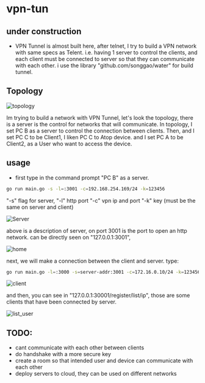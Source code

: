 # vpn-tun

## under construction

- VPN Tunnel is almost built here,
after telnet, I try to build a VPN network with same specs as Telent. i.e. having 1 server to control the clients, and each client must be connected to server so that they can communicate with each other.
i use the library "github.com/songgao/water" for build tunnel.

## Topology
![topology](https://user-images.githubusercontent.com/72017753/157837323-f2e74636-de9f-42dd-be21-fd2a953df9fa.png)

Im trying to build a network with VPN Tunnel, let's look the topology, there is a server is the control for networks that will communicate. In topology, I set PC B as a server to control the connection between clients. Then, and I set PC C to be Client1, I liken PC C to Atop device. and I set PC A to be Client2, as a User who want to access the device.

## usage

- first type in the command prompt "PC B" as a server.
```sh
go run main.go -s -l=:3001 -c=192.168.254.169/24 -k=123456
```
"-s" flag for server,
"-l" http port
"-c" vpn ip and port
"-k" key (must be the same on server and client)

 ![Server](https://user-images.githubusercontent.com/72017753/157834000-a2f82501-a4a9-4c2b-bc47-2c019322a783.PNG)
 
 above is a description of server, on port 3001 is the port to open an http network. can be directly seen on "127.0.0.1:3001",
 
![home](https://user-images.githubusercontent.com/72017753/157834282-24a3485c-00df-42ba-ab4c-8d9d649a4a63.PNG)

next, we will make a connection between the client and server. type:
```sh
go run main.go -l=:3000 -s=server-addr:3001 -c=172.16.0.10/24 -k=123456

```
![client](https://user-images.githubusercontent.com/72017753/157834971-ad8e1327-f9d7-40a2-b943-d1c5fc66df67.PNG)

and then, you can see in "127.0.0.1:30001/register/list/ip", those are some clients that have been connected by server.

![list_user](https://user-images.githubusercontent.com/72017753/157835349-aa9c5ea5-e54a-402a-8f1f-75b21a1c87f6.PNG)

## TODO:
- cant communicate with each other between clients
- do handshake with a more secure key
- create a room so that intended user and device can communicate with each other
- deploy servers to cloud, they can be used on different networks

